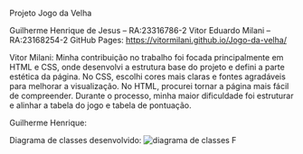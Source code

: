 Projeto Jogo da Velha

Guilherme Henrique de Jesus – RA:23316786-2
Vitor Eduardo Milani – RA:23168254-2
GitHub Pages: https://vitormilani.github.io/Jogo-da-velha/

Vitor Milani: Minha contribuição no trabalho foi focada principalmente em HTML e CSS, onde desenvolvi a estrutura base do projeto e defini a parte estética da página. No CSS, escolhi cores mais claras e fontes agradáveis para melhorar a visualização. No HTML, procurei tornar a página mais fácil de compreender. Durante o processo, minha maior dificuldade foi estruturar e alinhar a tabela do jogo e tabela de pontuação.

Guilherme Henrique:

Diagrama de classes desenvolvido:
![diagrama de classes F](https://github.com/VitorMilani/Jogo-da-velha/assets/162359280/9f5b51ae-345d-4788-b9fb-4f6b25d202e3)

